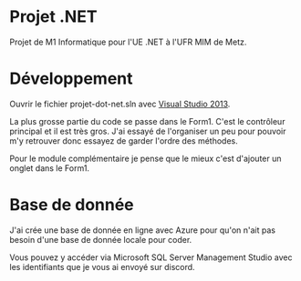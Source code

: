
# Projet .NET

Projet de M1 Informatique pour l'UE .NET à l'UFR MIM de Metz.

# Développement

Ouvrir le fichier projet-dot-net.sln avec [Visual Studio 2013](https://www.clubic.com/telecharger-fiche431273-visual-studio-community.html).

La plus grosse partie du code se passe dans le Form1. C'est le contrôleur principal et il est très gros. J'ai essayé de l'organiser un peu pour pouvoir m'y retrouver donc essayez de garder l'ordre des méthodes.

Pour le module complémentaire je pense que le mieux c'est d'ajouter un onglet dans le Form1.

# Base de donnée

J'ai crée une base de donnée en ligne avec Azure pour qu'on n'ait pas besoin d'une base de donnée locale pour coder.

Vous pouvez y accéder via Microsoft SQL Server Management Studio avec les identifiants que je vous ai envoyé sur discord.
